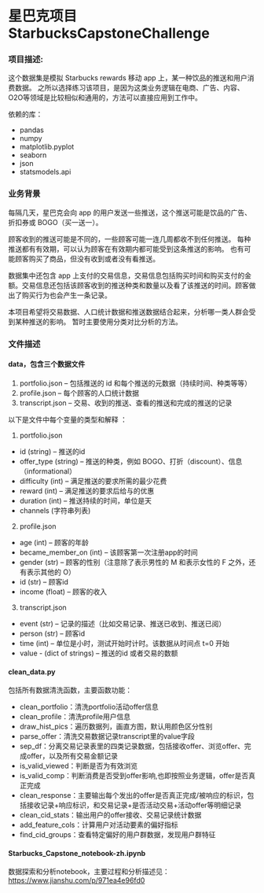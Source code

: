 # 星巴克项目 StarbucksCapstoneChallenge


### 项目描述:
这个数据集是模拟 Starbucks rewards 移动 app 上，某一种饮品的推送和用户消费数据。
之所以选择练习该项目，是因为这类业务逻辑在电商、广告、内容、O2O等领域是比较相似和通用的，方法可以直接应用到工作中。

依赖的库：
- pandas
- numpy
- matplotlib.pyplot 
- seaborn
- json
- statsmodels.api

### 业务背景
每隔几天，星巴克会向 app 的用户发送一些推送，这个推送可能是饮品的广告、折扣券或 BOGO（买一送一）。

顾客收到的推送可能是不同的，一些顾客可能一连几周都收不到任何推送。
每种推送都有有效期，可以认为顾客在有效期内都可能受到这条推送的影响。
也有可能顾客购买了商品，但没有收到或者没有看推送。

数据集中还包含 app 上支付的交易信息，交易信息包括购买时间和购买支付的金额。交易信息还包括该顾客收到的推送种类和数量以及看了该推送的时间。顾客做出了购买行为也会产生一条记录。

本项目希望将交易数据、人口统计数据和推送数据结合起来，分析哪一类人群会受到某种推送的影响。
暂时主要使用分类对比分析的方法。

### 文件描述

#### data，包含三个数据文件
1. portfolio.json – 包括推送的 id 和每个推送的元数据（持续时间、种类等等）
2. profile.json – 每个顾客的人口统计数据
3. transcript.json – 交易、收到的推送、查看的推送和完成的推送的记录

以下是文件中每个变量的类型和解释 ：
1. portfolio.json

- id (string) – 推送的id
- offer_type (string) – 推送的种类，例如 BOGO、打折（discount）、信息（informational）
- difficulty (int) – 满足推送的要求所需的最少花费
- reward (int) – 满足推送的要求后给与的优惠
- duration (int) – 推送持续的时间，单位是天
- channels (字符串列表)

2. profile.json

- age (int) – 顾客的年龄
- became_member_on (int) – 该顾客第一次注册app的时间
- gender (str) – 顾客的性别（注意除了表示男性的 M 和表示女性的 F 之外，还有表示其他的 O）
- id (str) – 顾客id
- income (float) – 顾客的收入

3. transcript.json

- event (str) – 记录的描述（比如交易记录、推送已收到、推送已阅）
- person (str) – 顾客id
- time (int) – 单位是小时，测试开始时计时。该数据从时间点 t=0 开始
- value - (dict of strings) – 推送的id 或者交易的数额

#### clean_data.py 
包括所有数据清洗函数，主要函数功能：
- clean_portfolio：清洗portfolio活动offer信息
- clean_profile：清洗profile用户信息
- draw_hist_pics：遍历数据列，画直方图，默认用颜色区分性别
- parse_offer：清洗交易数据记录transcript里的value字段
- sep_df：分离交易记录表里的四类记录数据，包括接收offer、浏览offer、完成offer，以及所有交易金额记录
- is_valid_viewed：判断是否为有效浏览
- is_valid_comp：判断消费是否受到offer影响,也即按照业务逻辑，offer是否真正完成
- clean_response：主要输出每个发出的offer是否真正完成/被响应的标识，包括接收记录+响应标识，和交易记录+是否活动交易+活动offer等明细记录
- clean_cid_stats：输出用户的offer接收、交易记录统计数据
- add_feature_cols：计算用户对活动要素的偏好指标
- find_cid_groups：查看特定偏好的用户群数据，发现用户群特征


#### Starbucks_Capstone_notebook-zh.ipynb 
数据探索和分析notebook，主要过程和分析描述见：<https://www.jianshu.com/p/971ea4e96fd0> 
